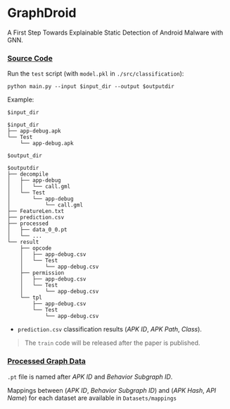 # GraphDroid
A First Step Towards Explainable Static Detection of Android Malware with GNN.

### [Source Code](https://github.com/MalwareDetection/GraphDroid/tree/master/src)

Run the `test` script (with `model.pkl` in `./src/classification`):

```shell
python main.py --input $input_dir --output $outputdir
```

Example: 

`$input_dir`

```shell
$input_dir
├── app-debug.apk
└── Test
    └── app-debug.apk
```

`$output_dir`

```shell
$outputdir
├── decompile
│   ├── app-debug
│   │   └── call.gml
│   └── Test
│       └── app-debug
│           └── call.gml
├── FeatureLen.txt
├── prediction.csv
├── processed
│   ├── data_0_0.pt
│   └── ...
└── result
    ├── opcode
    │   ├── app-debug.csv
    │   └── Test
    │       └── app-debug.csv
    ├── permission
    │   ├── app-debug.csv
    │   └── Test
    │       └── app-debug.csv
    └── tpl
        ├── app-debug.csv
        └── Test
            └── app-debug.csv
```

- `prediction.csv` classification results (*APK ID*, *APK Path*, *Class*).

> The `train` code will be released after the paper is published.

### [Processed Graph Data](https://github.com/MalwareDetection/GraphDroid/tree/master/Datasets)

`.pt` file is named after *APK ID* and *Behavior Subgraph ID*. 

Mappings between (*APK ID*, *Behavior Subgraph ID*) and (*APK Hash*, *API Name*) for each dataset are available in `Datasets/mappings`
